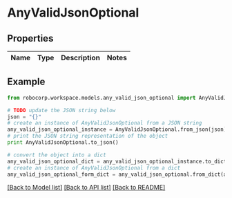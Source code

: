 # AnyValidJsonOptional


## Properties
Name | Type | Description | Notes
------------ | ------------- | ------------- | -------------

## Example

```python
from robocorp.workspace.models.any_valid_json_optional import AnyValidJsonOptional

# TODO update the JSON string below
json = "{}"
# create an instance of AnyValidJsonOptional from a JSON string
any_valid_json_optional_instance = AnyValidJsonOptional.from_json(json)
# print the JSON string representation of the object
print AnyValidJsonOptional.to_json()

# convert the object into a dict
any_valid_json_optional_dict = any_valid_json_optional_instance.to_dict()
# create an instance of AnyValidJsonOptional from a dict
any_valid_json_optional_form_dict = any_valid_json_optional.from_dict(any_valid_json_optional_dict)
```
[[Back to Model list]](../README.md#documentation-for-models) [[Back to API list]](../README.md#documentation-for-api-endpoints) [[Back to README]](../README.md)


